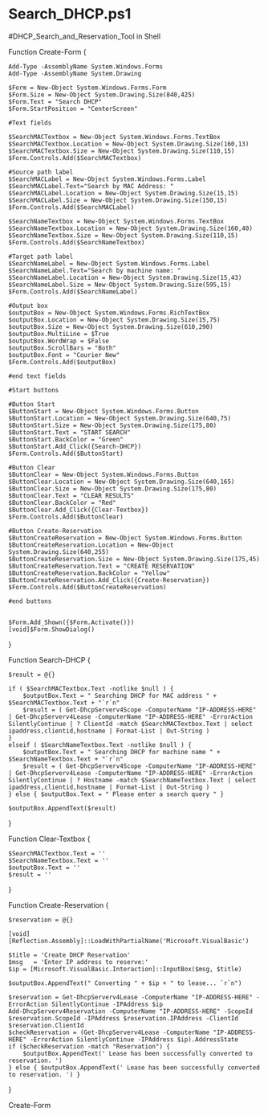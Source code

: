 # Search_DHCP.ps1
#DHCP_Search_and_Reservation_Tool in Shell

Function Create-Form {

	Add-Type -AssemblyName System.Windows.Forms
    Add-Type -AssemblyName System.Drawing
	
	$Form = New-Object System.Windows.Forms.Form
	$Form.Size = New-Object System.Drawing.Size(840,425)
	$Form.Text = "Search DHCP"
	$Form.StartPosition = "CenterScreen"
	
	#Text fields
	
	$SearchMACTextbox = New-Object System.Windows.Forms.TextBox
	$SearchMACTextbox.Location = New-Object System.Drawing.Size(160,13)
	$SearchMACTextbox.Size = New-Object System.Drawing.Size(110,15)
	$Form.Controls.Add($SearchMACTextbox)
	
	#Source path label
	$SearchMACLabel = New-Object System.Windows.Forms.Label
	$SearchMACLabel.Text="Search by MAC Address: "
	$SearchMACLabel.Location = New-Object System.Drawing.Size(15,15) 
	$SearchMACLabel.Size = New-Object System.Drawing.Size(150,15) 
	$Form.Controls.Add($SearchMACLabel)
	
	$SearchNameTextbox = New-Object System.Windows.Forms.TextBox
	$SearchNameTextbox.Location = New-Object System.Drawing.Size(160,40)
	$SearchNameTextbox.Size = New-Object System.Drawing.Size(110,15)
	$Form.Controls.Add($SearchNameTextbox)
	
	#Target path label
	$SearchNameLabel = New-Object System.Windows.Forms.Label
	$SearchNameLabel.Text="Search by machine name: "
	$SearchNameLabel.Location = New-Object System.Drawing.Size(15,43) 
	$SearchNameLabel.Size = New-Object System.Drawing.Size(595,15) 
	$Form.Controls.Add($SearchNameLabel)
	
	#Output box
	$outputBox = New-Object System.Windows.Forms.RichTextBox 
	$outputBox.Location = New-Object System.Drawing.Size(15,75) 
	$outputBox.Size = New-Object System.Drawing.Size(610,290)
	$outputBox.MultiLine = $True
	$outputBox.WordWrap = $False
	$outputBox.ScrollBars = "Both"
	$outputBox.Font = "Courier New"
	$Form.Controls.Add($outputBox)
	
	#end text fields
	
	#Start buttons
	
	#Button Start
	$ButtonStart = New-Object System.Windows.Forms.Button 
	$ButtonStart.Location = New-Object System.Drawing.Size(640,75) 
	$ButtonStart.Size = New-Object System.Drawing.Size(175,80) 
	$ButtonStart.Text = "START SEARCH" 
	$ButtonStart.BackColor = "Green" 
	$ButtonStart.Add_Click({Search-DHCP})
	$Form.Controls.Add($ButtonStart) 
	
	#Button Clear
	$ButtonClear = New-Object System.Windows.Forms.Button 
	$ButtonClear.Location = New-Object System.Drawing.Size(640,165) 
	$ButtonClear.Size = New-Object System.Drawing.Size(175,80) 
	$ButtonClear.Text = "CLEAR RESULTS" 
	$ButtonClear.BackColor = "Red" 
	$ButtonClear.Add_Click({Clear-Textbox})
	$Form.Controls.Add($ButtonClear)

    #Button Create-Reservation
	$ButtonCreateReservation = New-Object System.Windows.Forms.Button 
	$ButtonCreateReservation.Location = New-Object System.Drawing.Size(640,255) 
	$ButtonCreateReservation.Size = New-Object System.Drawing.Size(175,45) 
	$ButtonCreateReservation.Text = "CREATE RESERVATION" 
	$ButtonCreateReservation.BackColor = "Yellow" 
	$ButtonCreateReservation.Add_Click({Create-Reservation})
	$Form.Controls.Add($ButtonCreateReservation)
	
	#end buttons
	
	
	$Form.Add_Shown({$Form.Activate()})
	[void]$Form.ShowDialog()

}

Function Search-DHCP {

    $result = @{}
	
    if ( $SearchMACTextbox.Text -notlike $null ) {
        $outputBox.Text = " Searching DHCP for MAC address " + $SearchMACTextbox.Text + "`r`n"
        $result = ( Get-DhcpServerv4Scope -ComputerName "IP-ADDRESS-HERE"  | Get-DhcpServerv4Lease -ComputerName "IP-ADDRESS-HERE" -ErrorAction SilentlyContinue | ? ClientId -match $SearchMACTextbox.Text | select ipaddress,clientid,hostname | Format-List | Out-String )           
    }
    elseif ( $SearchNameTextbox.Text -notlike $null ) {
        $outputBox.Text = " Searching DHCP for machine name " + $SearchNameTextbox.Text + "`r`n"
        $result = ( Get-DhcpServerv4Scope -ComputerName "IP-ADDRESS-HERE"  | Get-DhcpServerv4Lease -ComputerName "IP-ADDRESS-HERE" -ErrorAction SilentlyContinue | ? Hostname -match $SearchNameTextbox.Text | select ipaddress,clientid,hostname | Format-List | Out-String )
    } else { $outputBox.Text = " Please enter a search query " }

    $outputBox.AppendText($result)
	
}

Function Clear-Textbox {

    $SearchMACTextbox.Text = ''
    $SearchNameTextbox.Text = ''
    $outputBox.Text = ''
	$result = ''

}

Function Create-Reservation {

    $reservation = @{}

    [void][Reflection.Assembly]::LoadWithPartialName('Microsoft.VisualBasic')

    $title = 'Create DHCP Reservation'
    $msg   = 'Enter IP address to reserve:'
    $ip = [Microsoft.VisualBasic.Interaction]::InputBox($msg, $title)

    $outputBox.AppendText(" Converting " + $ip + " to lease... `r`n")

    $reservation = Get-DhcpServerv4Lease -ComputerName "IP-ADDRESS-HERE" -ErrorAction SilentlyContinue -IPAddress $ip
    Add-DhcpServerv4Reservation -ComputerName "IP-ADDRESS-HERE" -ScopeId $reservation.ScopeId -IPAddress $reservation.IPAddress -ClientId $reservation.ClientId
    $checkReservation = (Get-DhcpServerv4Lease -ComputerName "IP-ADDRESS-HERE" -ErrorAction SilentlyContinue -IPAddress $ip).AddressState
    if ($checkReservation -match "Reservation") { 
        $outputBox.AppendText(' Lease has been successfully converted to reservation. ') 
    } else { $outputBox.AppendText(' Lease has been successfully converted to reservation. ') }

}

Create-Form
